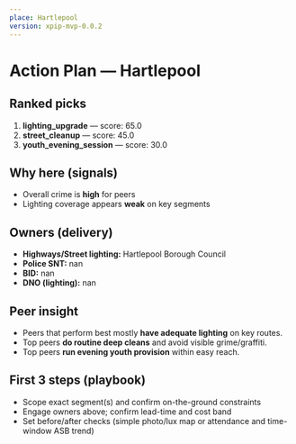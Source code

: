 ```yaml
---
place: Hartlepool
version: xpip-mvp-0.0.2
---
```


# Action Plan — Hartlepool

## Ranked picks
1) **lighting_upgrade** — score: 65.0
2) **street_cleanup** — score: 45.0
3) **youth_evening_session** — score: 30.0

## Why here (signals)

- Overall crime is **high** for peers
- Lighting coverage appears **weak** on key segments

## Owners (delivery)
- **Highways/Street lighting:** Hartlepool Borough Council
- **Police SNT:** nan
- **BID:** nan
- **DNO (lighting):** nan

## Peer insight
- Peers that perform best mostly **have adequate lighting** on key routes.
- Top peers **do routine deep cleans** and avoid visible grime/graffiti.
- Top peers **run evening youth provision** within easy reach.

## First 3 steps (playbook)
- Scope exact segment(s) and confirm on-the-ground constraints
- Engage owners above; confirm lead-time and cost band
- Set before/after checks (simple photo/lux map or attendance and time-window ASB trend)
